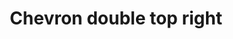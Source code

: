 ---
title: Chevron double top right
tags:
icon: chevron-double-top-right
svg: '<svg xmlns="http://www.w3.org/2000/svg" width="24" height="24" fill="none" viewBox="0 0 24 24" stroke-width="1.5" stroke-linecap="round" stroke-linejoin="round" stroke="currentColor"><path d="M17.743 14.743V6.257H9.257"/><path d="M14.743 17.743V9.257H6.257"/></svg>'
---